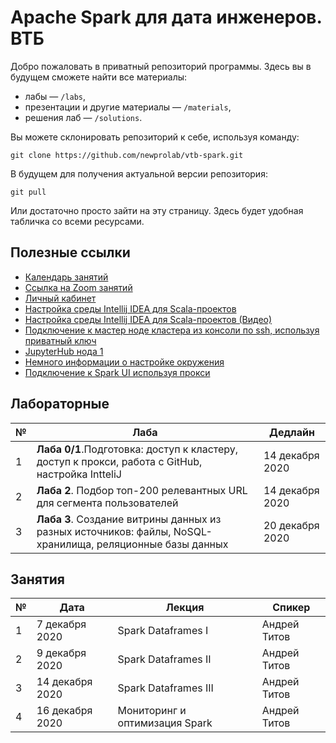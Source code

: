 # Apache Spark для дата инженеров. ВТБ
Добро пожаловать в приватный репозиторий программы. Здесь вы в будущем сможете найти все материалы:
- лабы — `/labs`,
- презентации и другие материалы — `/materials`,
- решения лаб — `/solutions`.

Вы можете склонировать репозиторий к себе, используя команду:

```git clone https://github.com/newprolab/vtb-spark.git```

В будущем для получения актуальной версии репозитория:

```git pull```

Или достаточно просто зайти на эту страницу. Здесь будет удобная табличка со всеми ресурсами.

## Полезные ссылки
- [Календарь занятий](https://calendar.google.com/calendar/embed?src=g4c9mfo9kvalg2ec70ggvuab08%40group.calendar.google.com&ctz=Europe%2FMoscow)
- [Ссылка на Zoom занятий](https://us02web.zoom.us/j/9666288625?pwd=MC9QZGpJaDZZT1RMZmNwcXo0N1BmQT09)
- [Личный кабинет](https://lk-spark-de.newprolab.com/)
- [Настройка среды Intellij IDEA для Scala-проектов](idea.md)
- [Настройка среды Intellij IDEA для Scala-проектов (Видео)](https://youtu.be/Tf73EZbYMKM)
- [Подключение к мастер ноде кластера из консоли по ssh, используя приватный ключ](ssh.md)
- [JupyterHub нода 1](https://spark-master-1.newprolab.com)
- [Немного информации о настройке окружения](setupEnv.md)
- [Подключение к Spark UI используя прокси](proxy.md)

## Лабораторные
| № | Лаба | Дедлайн 
| --- | --- | --- |
| 1 | **Лаба 0/1**.Подготовка: доступ к кластеру, доступ к прокси, работа с GitHub, настройка IntteliJ | 14 декабря 2020 |
| 2 | **Лаба 2**. Подбор топ-200 релевантных URL для сегмента пользователей | 14 декабря 2020 |
| 3 | **Лаба 3**. Создание витрины данных из разных источников: файлы, NoSQL-хранилища, реляционные базы данных | 20 декабря 2020 |


## Занятия
| № | Дата | Лекция | Спикер |
| --- | --- | --- | --- |
| 1 | 7 декабря 2020 | Spark Dataframes I | Андрей Титов |
| 2 | 9 декабря 2020 | Spark Dataframes II  | Андрей Титов |
| 3 | 14 декабря 2020 | Spark Dataframes III | Андрей Титов |
| 4 | 16 декабря 2020 | Мониторинг и оптимизация Spark | Андрей Титов |
